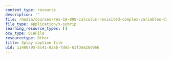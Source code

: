 ```yaml
---
content_type: resource
description: ''
file: /media/courses/res-18-008-calculus-revisited-complex-variables-differential-equations-and-linear-algebra-fall-2011/11480795bc4182ab7de563f3ea26d966_rVvGqWyQB_0.srt
file_type: application/x-subrip
learning_resource_types: []
ocw_type: OCWFile
resourcetype: Other
title: 3play caption file
uid: 11480795-bc41-82ab-7de5-63f3ea26d966
---
```

